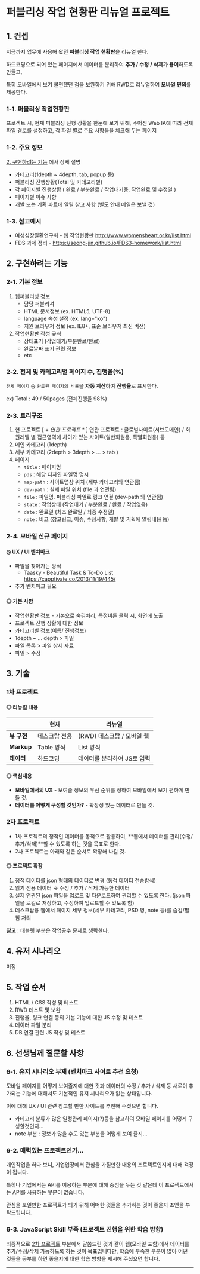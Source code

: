 # 퍼블리싱 작업 현황판 리뉴얼 프로젝트



## 1. 컨셉

지금까지 업무에 사용해 왔던 **퍼블리싱 작업 현황판**을 리뉴얼 한다.

하드코딩으로 되어 있는 페이지에서 데이터를 분리하여 **추가 / 수정 / 삭제가 용이**하도록 만들고,

특히 모바일에서 보기 불편했던 점을 보완하기 위해 RWD로 리뉴얼하여 **모바일 편의**를 제공한다.



###  1-1. 퍼블리싱 작업현황판

프로젝트 시, 현재 퍼블리싱 진행 상황을 한눈에 보기 위해, 주어진 Web IA에 따라 전체 파일 경로를 설정하고, 각 파일 별로 주요 사항들을 체크해 두는 페이지



### 1-2. 주요 정보

[2. 구현하려는 기능](#2-구현하려는-기능) 에서 상세 설명

* 카테고리(1depth ~ 4depth, tab, popup 등)
* 퍼블리싱 진행상황(Total 및 카테고리별)
* 각 페이지별 진행상황 ( 완료 / 부분완료 / 작업대기중, 작업완료 및 수정일 )
* 페이지별 이슈 사항
* 개발 또는 기획 파트에 알릴 참고 사항 (별도 안내 메일은 보낼 것)



### 1-3. 참고예시

* 여성심장질환연구회 - 웹 작업현황판 http://www.womensheart.or.kr/list.html
* FDS 과제 정리 - https://seong-jin.github.io/FDS3-homework/list.html





## 2. 구현하려는 기능



### 2-1. 기본 정보

1. 웹퍼블리싱 정보
   * 담당 퍼블리셔
   * HTML 문서정보 (ex. HTML5, UTF-8)
   * language 속성 설정 (ex. lang="ko")
   * 지원 브라우저 정보 (ex. IE8+, 표준 브라우저 최신 버전)
2. 작업현황판 작성 규칙
   * 상태표기 (작업대기/부분완료/완료)
   * 완료날짜 표기 관련 정보
   * etc



### 2-2. 전체 및 카테고리별 페이지 수, 진행율(%)

```전체 페이지``` 중 ```완료된 페이지의 비율```을 **자동 계산**하여 **진행율**로 표시한다.

ex) Total : 49 / 50pages (전체진행율 98%)



### 2-3. 트리구조

1. 현 프로젝트  [ + _연관 프로젝트_ * ]
   연관 프로젝트 :  글로벌사이트(서브도메인) / 회원레벨 별 접근영역에 차이가 있는 사이트(일반회원용, 특별회원용) 등
2. 메인 카테고리 (1depth)
3. 세부 카테고리 (2depth > 3depth > ... > tab ) 
4. 페이지
   * ```title``` : 페이지명
   * ```pds``` : 해당 디자인 파일명 명시
   * ```map-path``` : 사이트맵상 위치 (세부 카테고리와 연관됨)
   * ```dev-path``` : 실제 파일 위치 (file 과 연관됨)
   * ```file``` : 파일명. 퍼블리싱 파일로 링크 연결 (dev-path 와 연관됨)
   * ```state``` : 작업상태 (작업대기 / 부분완료 / 완료 / 작업없음)
   * ```date``` : 완료일 (최초 완료일 / 최종 수정일)
   * ```note``` : 비고 (참고링크, 이슈, 수정사항, 개발 및 기획에 알림내용  등)





### 2-4. 모바일 신규 페이지 

#### ◎ UX / UI 벤치마크

* 파일을 찾아가는 방식
  * Taasky - Beautiful Task & To-Do List https://capptivate.co/2013/11/19/445/
* 추가 벤치마크 필요




#### ◎ 기본 사항

* 작업현황판 정보 - 기본으로 숨김처리, 특정버튼 클릭 시, 화면에 노출
* 프로젝트 진행 상황에 대한 정보
* 카테고리별 정보(이름/ 진행정보)
* 1depth ~ ... depth > 파일
* 파일 목록 > 파일 상세 자료
* 파일 > 수정





## 3. 기술



### 1차 프로젝트

#### ◎ 리뉴얼 내용

|            | 현재       | 리뉴얼                |
| ---------- | -------- | ------------------ |
| **뷰 구현**   | 데스크탑 전용  | (RWD) 데스크탑 / 모바일 웹 |
| **Markup** | Table 방식 | List 방식            |
| **데이터**    | 하드코딩     | 데이터를 분리하여 JS로 입력   |



#### ◎ 핵심내용 

* **모바일에서의 UX** - 보여줄 정보의 우선 순위를 정하여 모바일에서 보기 편하게 만들 것.
* **데이터를 어떻게 구성할 것인가?** - 확장성 있는 데이터로 만들 것.





### 2차 프로젝트

* 1차 프로젝트의 정적인 데이터를 동적으로 활용하여, **웹에서 데이터를 관리(수정/추가/삭제)**할 수 있도록 하는 것을 목표로 한다.
* 2차 프로젝트는 아래와 같은 순서로 확장해 나갈 것.



#### ◎ 프로젝트 확장

1. 정적 데이터를 json 형태의 데이터로 변경 (동적 데이터 전송방식)
2. 읽기 전용 데이터 → 수정 / 추가 / 삭제 가능한 데이터
3. 실제 연관된 json 파일을 업로드 및 다운로드하여 관리할 수 있도록 한다.
   (json 파일을 로컬로 저장하고, 수정하여 업로드할 수 있도록 함)
4. 데스크탑용 웹에서 페이지 세부 정보(세부 카테고리,  PSD 명, note 등)를 숨김/펼침 처리




**참고** : 태블릿 부분은 작업공수 문제로 생략한다.







## 4. 유저 시나리오



미정





## 5. 작업 순서



1. HTML / CSS 작성 및 테스트
2. RWD 테스트 및 보완
3. 진행율, 링크 연결 등의 기본 기능에 대한 JS 수정 및 테스트
4. 데이터 파일 분리
5. DB 연결 관련 JS 작성 및 테스트





## 6. 선생님께 질문할 사항



### 6-1. 유저 시나리오 부재 (벤치마크 사이트 추천 요청) 

모바일 페이지를 어떻게 보여줄지에 대한 것과 데이터의 수정 / 추가 / 삭제 등 새로이 추가되는 기능에 대해서도 기본적인 유저 시나리오가 없는 상태입니다.

이에 대해 UX / UI 관련 참고할 만한 사이트를 추천해 주셨으면 합니다.

* 카테고리 분류가 많은 일정관리 페이지(?)등을 참고하여 모바일 페이지를 어떻게 구성할것인지...
* note 부분 : 정보가 많을 수도 있는 부분을 어떻게 보여 줄지...



### 6-2. 매력있는 프로젝트인가... 

개인작업을 하다 보니, 기업입장에서 관심을 가질만한 내용의 프로젝트인지에 대해 걱정이 됩니다. 

특히나 기업에서는 API를 이용하는 부분에 대해 중점을 두는 것 같은데 이 프로젝트에서는 API를 사용하는 부분이 없습니다.

관심을 보일만한 프로젝트가 되기 위해 어떠한 것들을 추가하는 것이 좋을지 조언을 부탁드립니다.



### 6-3. JavaScript Skill 부족 (프로젝트 진행을 위한 학습 방향)

최종적으로 [2차 프로젝트](#2차-프로젝트) 부분에서 말씀드린 것과 같이 웹(모바일 포함)에서 데이터를 추가/수정/삭제 가능하도록 하는 것이 목표입니다만, 학습에 부족한 부분이 많아 어떤 것들을 공부를 하면 좋을지에 대한 학습 방향을 제시해 주셨으면 합니다.









---